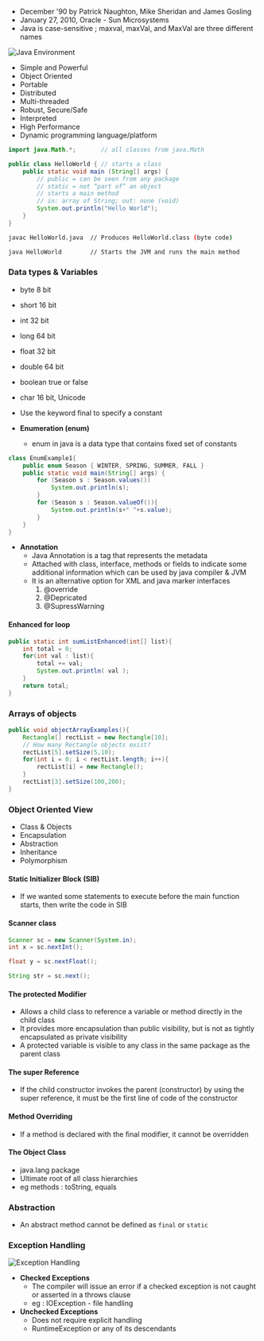 - December '90 by Patrick Naughton, Mike Sheridan and James Gosling 
- January 27, 2010, Oracle - Sun Microsystems
- Java is case-sensitive ; maxval, maxVal, and MaxVal are three different names

![Java Environment](java_env.png)

- Simple and Powerful
- Object Oriented
- Portable
- Distributed
- Multi-threaded
- Robust, Secure/Safe
- Interpreted
- High Performance
- Dynamic programming language/platform

```Java
import java.Math.*;       // all classes from java.Math

public class HelloWorld { // starts a class
	public static void main (String[] args) {
	    // public = can be seen from any package
        // static = not “part of” an object
		// starts a main method
		// in: array of String; out: none (void)
		System.out.println("Hello World");
	}
}
```

```bash
javac HelloWorld.java  // Produces HelloWorld.class (byte code)

java HelloWorld        // Starts the JVM and runs the main method
```

### Data types & Variables
- byte 8 bit 
- short 16 bit 
- int 32 bit 
- long 64 bit
- float 32 bit 
- double 64 bit 
- boolean true or false
- char 16 bit, Unicode

- Use the keyword final to specify a constant

- **Enumeration (enum)**
	- enum in java is a data type that contains fixed set of constants
```Java
class EnumExample1{
	public enum Season { WINTER, SPRING, SUMMER, FALL }
	public static void main(String[] args) {
		for (Season s : Season.values())
			System.out.println(s);
		}
		for (Season s : Season.valueOf()){
			System.out.println(s+" "+s.value);
		}
	}
}
```

- **Annotation**
	- Java Annotation is a tag that represents the metadata
	- Attached with class, interface, methods or fields to indicate some additional information which can be used by java compiler & JVM
	- It is an alternative option for XML and java marker interfaces
		1. @override
		2. @Depricated
		3. @SupressWarning

#### Enhanced for loop
```Java
public static int sumListEnhanced(int[] list){
	int total = 0;
	for(int val : list){
		total += val;
		System.out.println( val );
	}
	return total;
}
```

### Arrays of objects
```Java
public void objectArrayExamples(){
	Rectangle[] rectList = new Rectangle[10];
	// How many Rectangle objects exist?
	rectList[5].setSize(5,10);
	for(int i = 0; i < rectList.length; i++){
		rectList[i] = new Rectangle();
	}
	rectList[3].setSize(100,200);
}
```


### Object Oriented View
- Class & Objects
- Encapsulation
- Abstraction
- Inheritance
- Polymorphism

#### Static Initializer Block (SIB)
- If we wanted some statements to execute before the main function starts, then write the code in SIB
#### Scanner class
```Java
Scanner sc = new Scanner(System.in);
int x = sc.nextInt();

float y = sc.nextFloat();

String str = sc.next();
```

#### The protected Modifier
- Allows a child class to reference a variable or method directly in the child class
- It provides more encapsulation than public visibility, but is not as tightly encapsulated as private visibility
- A protected variable is visible to any class in the same package as the parent class

#### The super Reference
- If the child constructor invokes the parent (constructor) by using the super reference, it must be the first line of code of the constructor

#### Method Overriding
- If a method is declared with the final modifier, it cannot be overridden

#### The Object Class
- java.lang package
- Ultimate root of all class hierarchies
- eg methods : toString, equals

### Abstraction
- An abstract method cannot be defined as `final` or `static`

### Exception Handling
![Exception Handling](exception_java.png)
- **Checked Exceptions** 
	- The compiler will issue an error if a checked exception is not caught or asserted in a throws clause
	- eg : IOException - file handling
- **Unchecked Exceptions**
	- Does not require explicit handling
	- RuntimeException or any of its descendants
